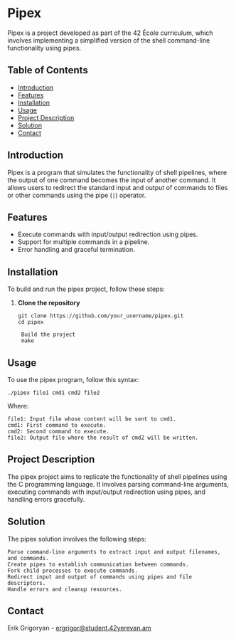 # Pipex

Pipex is a project developed as part of the 42 École curriculum, which involves implementing a simplified version of the shell command-line functionality using pipes.

## Table of Contents

- [Introduction](#introduction)
- [Features](#features)
- [Installation](#installation)
- [Usage](#usage)
- [Project Description](#project-description)
- [Solution](#solution)
- [Contact](#contact)

## Introduction

Pipex is a program that simulates the functionality of shell pipelines, where the output of one command becomes the input of another command. It allows users to redirect the standard input and output of commands to files or other commands using the pipe (`|`) operator.

## Features

- Execute commands with input/output redirection using pipes.
- Support for multiple commands in a pipeline.
- Error handling and graceful termination.

## Installation

To build and run the pipex project, follow these steps:

1. **Clone the repository**
   ```
   git clone https://github.com/your_username/pipex.git
   cd pipex

    Build the project
    make

## Usage

To use the pipex program, follow this syntax:

    ./pipex file1 cmd1 cmd2 file2

Where:

    file1: Input file whose content will be sent to cmd1.
    cmd1: First command to execute.
    cmd2: Second command to execute.
    file2: Output file where the result of cmd2 will be written.

## Project Description

The pipex project aims to replicate the functionality of shell pipelines using the C programming language. It involves parsing command-line arguments, executing commands with input/output redirection using pipes, and handling errors gracefully.

## Solution

The pipex solution involves the following steps:

    Parse command-line arguments to extract input and output filenames, and commands.
    Create pipes to establish communication between commands.
    Fork child processes to execute commands.
    Redirect input and output of commands using pipes and file descriptors.
    Handle errors and cleanup resources.

## Contact
Erik Grigoryan - ergrigor@student.42yerevan.am
